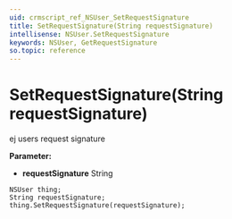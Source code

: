 ```yaml
---
uid: crmscript_ref_NSUser_SetRequestSignature
title: SetRequestSignature(String requestSignature)
intellisense: NSUser.SetRequestSignature
keywords: NSUser, GetRequestSignature
so.topic: reference
---
```


# SetRequestSignature(String requestSignature)

ej users request signature

**Parameter:** 
* **requestSignature** String

```crmscript
NSUser thing;
String requestSignature;
thing.SetRequestSignature(requestSignature);
```

